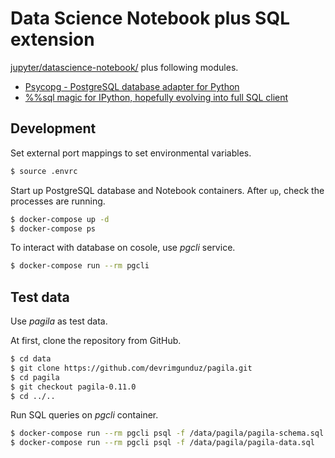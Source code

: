# Data Science Notebook plus SQL extension

[jupyter/datascience-notebook/](https://hub.docker.com/r/jupyter/datascience-notebook/) plus following modules.

- [Psycopg - PostgreSQL database adapter for Python](http://pythonhosted.org/psycopg2/index.html)
- [%%sql magic for IPython, hopefully evolving into full SQL client](https://github.com/catherinedevlin/ipython-sql)

## Development

Set external port mappings to set environmental variables.

```bash
$ source .envrc
```

Start up PostgreSQL database and Notebook containers.
After `up`, check the processes are running.

```bash
$ docker-compose up -d
$ docker-compose ps
```

To interact with database on cosole, use *pgcli* service.

```bash
$ docker-compose run --rm pgcli
```

## Test data

Use *pagila* as test data.

At first, clone the repository from GitHub.

```bash
$ cd data
$ git clone https://github.com/devrimgunduz/pagila.git
$ cd pagila
$ git checkout pagila-0.11.0
$ cd ../..
```

Run SQL queries on *pgcli* container.

```bash
$ docker-compose run --rm pgcli psql -f /data/pagila/pagila-schema.sql
$ docker-compose run --rm pgcli psql -f /data/pagila/pagila-data.sql
```
